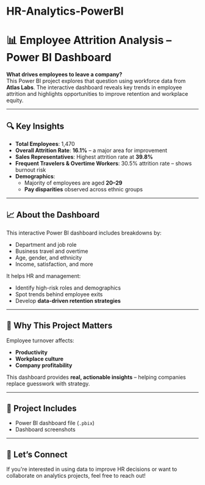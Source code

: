 # HR-Analytics-PowerBI
# 📊 Employee Attrition Analysis – Power BI Dashboard

**What drives employees to leave a company?**  
This Power BI project explores that question using workforce data from **Atlas Labs**. The interactive dashboard reveals key trends in employee attrition and highlights opportunities to improve retention and workplace equity.

---

## 🔍 Key Insights

- **Total Employees**: 1,470  
- **Overall Attrition Rate**: **16.1%** – a major area for improvement  
- **Sales Representatives**: Highest attrition rate at **39.8%**  
- **Frequent Travelers & Overtime Workers**: 30.5% attrition rate – shows burnout risk  
- **Demographics**:  
  - Majority of employees are aged **20–29**  
  - **Pay disparities** observed across ethnic groups

---

## 📈 About the Dashboard

This interactive Power BI dashboard includes breakdowns by:

- Department and job role  
- Business travel and overtime  
- Age, gender, and ethnicity  
- Income, satisfaction, and more

It helps HR and management:

- Identify high-risk roles and demographics  
- Spot trends behind employee exits  
- Develop **data-driven retention strategies**

---

## 💼 Why This Project Matters

Employee turnover affects:

- **Productivity**  
- **Workplace culture**  
- **Company profitability**

This dashboard provides **real, actionable insights** – helping companies replace guesswork with strategy.

---

## 📁 Project Includes

- Power BI dashboard file (`.pbix`)   
- Dashboard screenshots  

---

## 💬 Let’s Connect

If you're interested in using data to improve HR decisions or want to collaborate on analytics projects, feel free to reach out!
